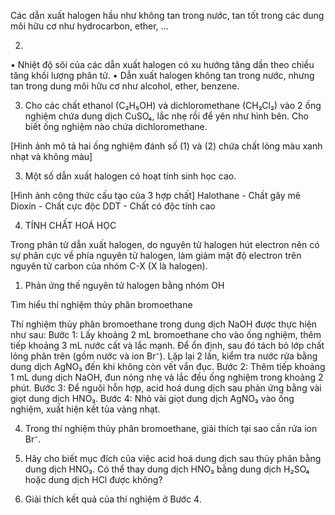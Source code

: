 Các dẫn xuất halogen hầu như không tan trong nước, tan tốt trong các dung môi hữu cơ như hydrocarbon, ether, ...

2. 
• Nhiệt độ sôi của các dẫn xuất halogen có xu hướng tăng dần theo chiều tăng khối lượng phân tử.
• Dẫn xuất halogen không tan trong nước, nhưng tan trong dung môi hữu cơ như alcohol, ether, benzene.

3. Cho các chất ethanol (C₂H₅OH) và dichloromethane (CH₂Cl₂) vào 2 ống nghiệm chứa dung dịch CuSO₄, lắc nhẹ rồi để yên như hình bên. Cho biết ống nghiệm nào chứa dichloromethane.

[Hình ảnh mô tả hai ống nghiệm đánh số (1) và (2) chứa chất lỏng màu xanh nhạt và không màu]

3. Một số dẫn xuất halogen có hoạt tính sinh học cao.

[Hình ảnh công thức cấu tạo của 3 hợp chất]
Halothane - Chất gây mê
Dioxin - Chất cực độc
DDT - Chất có độc tính cao

4. TÍNH CHẤT HOÁ HỌC

Trong phân tử dẫn xuất halogen, do nguyên tử halogen hút electron nên có sự phân cực về phía nguyên tử halogen, làm giảm mật độ electron trên nguyên tử carbon của nhóm C-X (X là halogen).

1. Phản ứng thế nguyên tử halogen bằng nhóm OH

Tìm hiểu thí nghiệm thủy phân bromoethane

Thí nghiệm thủy phân bromoethane trong dung dịch NaOH được thực hiện như sau:
Bước 1: Lấy khoảng 2 mL bromoethane cho vào ống nghiệm, thêm tiếp khoảng 3 mL nước cất và lắc mạnh. Để ổn định, sau đó tách bỏ lớp chất lỏng phân trên (gồm nước và ion Br⁻). Lặp lại 2 lần, kiểm tra nước rửa bằng dung dịch AgNO₃ đến khi không còn vết vẩn đục.
Bước 2: Thêm tiếp khoảng 1 mL dung dịch NaOH, đun nóng nhẹ và lắc đều ống nghiệm trong khoảng 2 phút.
Bước 3: Để nguội hỗn hợp, acid hoá dung dịch sau phản ứng bằng vài giọt dung dịch HNO₃.
Bước 4: Nhỏ vài giọt dung dịch AgNO₃ vào ống nghiệm, xuất hiện kết tủa vàng nhạt.

4. Trong thí nghiệm thủy phân bromoethane, giải thích tại sao cần rửa ion Br⁻.

5. Hãy cho biết mục đích của việc acid hoá dung dịch sau thủy phân bằng dung dịch HNO₃. Có thể thay dung dịch HNO₃ bằng dung dịch H₂SO₄ hoặc dung dịch HCl được không?

6. Giải thích kết quả của thí nghiệm ở Bước 4.